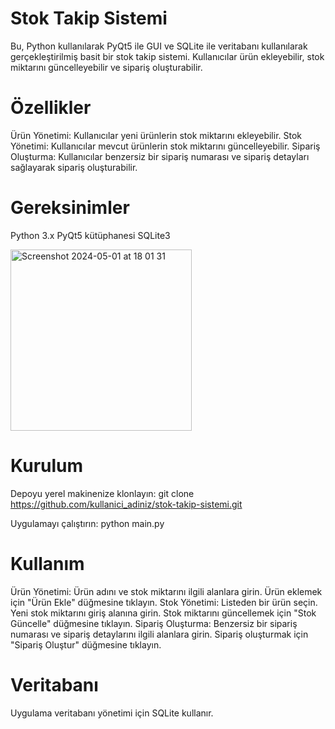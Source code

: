 # Stok Takip Sistemi

Bu, Python kullanılarak PyQt5 ile GUI ve SQLite ile veritabanı kullanılarak gerçekleştirilmiş basit bir stok takip sistemi. Kullanıcılar ürün ekleyebilir, stok miktarını güncelleyebilir ve sipariş oluşturabilir.

# Özellikler

Ürün Yönetimi: Kullanıcılar yeni ürünlerin stok miktarını ekleyebilir.
Stok Yönetimi: Kullanıcılar mevcut ürünlerin stok miktarını güncelleyebilir.
Sipariş Oluşturma: Kullanıcılar benzersiz bir sipariş numarası ve sipariş detayları sağlayarak sipariş oluşturabilir.

# Gereksinimler

Python 3.x
PyQt5 kütüphanesi
SQLite3

<img width="290" alt="Screenshot 2024-05-01 at 18 01 31" src="https://github.com/NawidaAbdulHakim/proje8/assets/162152692/61727d86-fcd0-46a7-a37a-ce773f3a91dc">


# Kurulum

Depoyu yerel makinenize klonlayın:
git clone https://github.com/kullanici_adiniz/stok-takip-sistemi.git

Uygulamayı çalıştırın:
python main.py

# Kullanım

Ürün Yönetimi:
Ürün adını ve stok miktarını ilgili alanlara girin.
Ürün eklemek için "Ürün Ekle" düğmesine tıklayın.
Stok Yönetimi:
Listeden bir ürün seçin.
Yeni stok miktarını giriş alanına girin.
Stok miktarını güncellemek için "Stok Güncelle" düğmesine tıklayın.
Sipariş Oluşturma:
Benzersiz bir sipariş numarası ve sipariş detaylarını ilgili alanlara girin.
Sipariş oluşturmak için "Sipariş Oluştur" düğmesine tıklayın.

# Veritabanı

Uygulama veritabanı yönetimi için SQLite kullanır.
